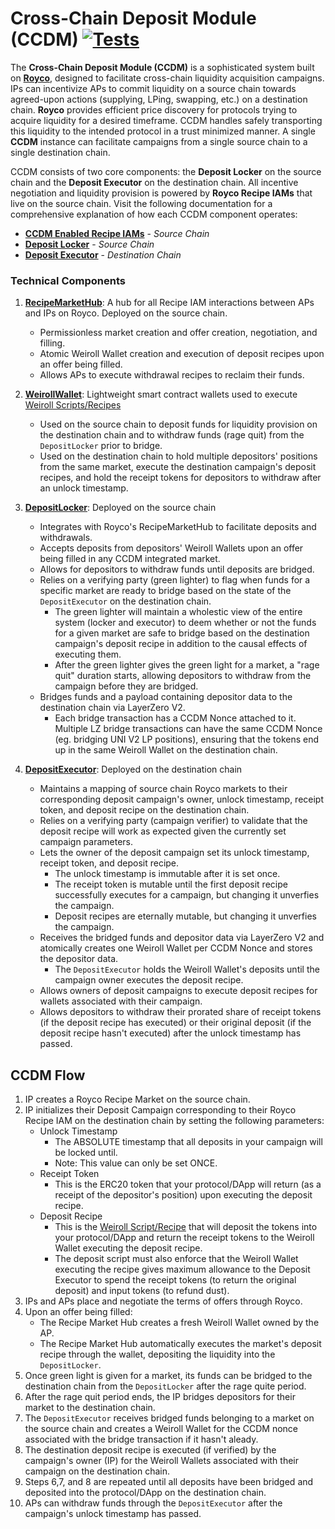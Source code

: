 # Cross-Chain Deposit Module (CCDM) [![Tests](https://github.com/roycoprotocol/cross-chain-deposit-module/actions/workflows/test.yml/badge.svg)](https://github.com/roycoprotocol/cross-chain-deposit-module/actions/workflows/test.yml)

The **Cross-Chain Deposit Module (CCDM)** is a sophisticated system built on **[Royco](https://github.com/roycoprotocol/royco)**, designed to facilitate cross-chain liquidity acquisition campaigns. IPs can incentivize APs to commit liquidity on a source chain towards agreed-upon actions (supplying, LPing, swapping, etc.) on a destination chain. **Royco** provides efficient price discovery for protocols trying to acquire liquidity for a desired timeframe. CCDM handles safely transporting this liquidity to the intended protocol in a trust minimized manner. A single **CCDM** instance can facilitate campaigns from a single source chain to a single destination chain.

CCDM consists of two core components: the **Deposit Locker** on the source chain and the **Deposit Executor** on the destination chain. All incentive negotiation and liquidity provision is powered by **Royco Recipe IAMs** that live on the source chain. Visit the following documentation for a comprehensive explanation of how each CCDM component operates:

* **[CCDM Enabled Recipe IAMs](https://docs.royco.org/ccdm/ccdm-overview/ccdm-recipe-iams)** - *Source Chain*
* **[Deposit Locker](https://docs.royco.org/ccdm/ccdm-overview/deposit-locker)** - *Source Chain*
* **[Deposit Executor](https://docs.royco.org/ccdm/ccdm-overview/deposit-executor)** - *Destination Chain*


### Technical Components

1. **[RecipeMarketHub](https://github.com/roycoprotocol/royco/blob/main/src/RecipeMarketHub.sol)**: A hub for all Recipe IAM interactions between APs and IPs on Royco. Deployed on the source chain.
   - Permissionless market creation and offer creation, negotiation, and filling.
   - Atomic Weiroll Wallet creation and execution of deposit recipes upon an offer being filled.
   - Allows APs to execute withdrawal recipes to reclaim their funds.

1. **[WeirollWallet](https://github.com/roycoprotocol/royco/blob/main/src/WeirollWallet.sol)**: Lightweight smart contract wallets used to execute [Weiroll Scripts/Recipes](https://github.com/weiroll/weiroll)
   - Used on the source chain to deposit funds for liquidity provision on the destination chain and to withdraw funds (rage quit) from the ```DepositLocker``` prior to bridge.
   - Used on the destination chain to hold multiple depositors' positions from the same market, execute the destination campaign's deposit recipes, and hold the receipt tokens for depositors to withdraw after an unlock timestamp.

2. **[DepositLocker](https://github.com/roycoprotocol/cross-chain-deposit-module/blob/main/src/core/DepositLocker.sol)**: Deployed on the source chain
   - Integrates with Royco's RecipeMarketHub to facilitate deposits and withdrawals.
   - Accepts deposits from depositors' Weiroll Wallets upon an offer being filled in any CCDM integrated market.
   - Allows for depositors to withdraw funds until deposits are bridged.
   - Relies on a verifying party (green lighter) to flag when funds for a specific market are ready to bridge based on the state of the ```DepositExecutor``` on the destination chain.
      - The green lighter will maintain a wholestic view of the entire system (locker and executor) to deem whether or not the funds for a given market are safe to bridge based on the destination campaign's deposit recipe in addition to the causal effects of executing them.
      - After the green lighter gives the green light for a market, a "rage quit" duration starts, allowing depositors to withdraw from the campaign before they are bridged.
   - Bridges funds and a payload containing depositor data to the destination chain via LayerZero V2.
      - Each bridge transaction has a CCDM Nonce attached to it. Multiple LZ bridge transactions can have the same CCDM Nonce (eg. bridging UNI V2 LP positions), ensuring that the tokens end up in the same Weiroll Wallet on the destination chain.

3. **[DepositExecutor](https://github.com/roycoprotocol/cross-chain-deposit-module/blob/main/src/core/DepositExecutor.sol)**: Deployed on the destination chain
   - Maintains a mapping of source chain Royco markets to their corresponding deposit campaign's owner, unlock timestamp, receipt token, and deposit recipe on the destination chain.
   - Relies on a verifying party (campaign verifier) to validate that the deposit recipe will work as expected given the currently set campaign parameters.
   - Lets the owner of the deposit campaign set its unlock timestamp, receipt token, and deposit recipe.
      - The unlock timestamp is immutable after it is set once.
      - The receipt token is mutable until the first deposit recipe successfully executes for a campaign, but changing it unverfies the campaign.
      - Deposit recipes are eternally mutable, but changing it unverfies the campaign.
   - Receives the bridged funds and depositor data via LayerZero V2 and atomically creates one Weiroll Wallet per CCDM Nonce and stores the depositor data.
      - The ```DepositExecutor``` holds the Weiroll Wallet's deposits until the campaign owner executes the deposit recipe.
   - Allows owners of deposit campaigns to execute deposit recipes for wallets associated with their campaign.
   - Allows depositors to withdraw their prorated share of receipt tokens (if the deposit recipe has executed) or their original deposit (if the deposit recipe hasn't executed) after the unlock timestamp has passed.

## CCDM Flow
1. IP creates a Royco Recipe Market on the source chain.
2. IP initializes their Deposit Campaign corresponding to their Royco Recipe IAM on the destination chain by setting the following parameters:
   - Unlock Timestamp
      - The ABSOLUTE timestamp that all deposits in your campaign will be locked until.
      - Note: This value can only be set ONCE.
   - Receipt Token
      - This is the ERC20 token that your protocol/DApp will return (as a receipt of the depositor's position) upon executing the deposit recipe.
   - Deposit Recipe
      - This is the [Weiroll Script/Recipe](https://github.com/weiroll/weiroll) that will deposit the tokens into your protocol/DApp and return the receipt tokens to the Weiroll Wallet executing the deposit recipe.
      - The deposit script must also enforce that the Weiroll Wallet executing the recipe gives maximum allowance to the Deposit Executor to spend the receipt tokens (to return the original deposit) and input tokens (to refund dust).
3. IPs and APs place and negotiate the terms of offers through Royco.
4. Upon an offer being filled: 
   - The Recipe Market Hub creates a fresh Weiroll Wallet owned by the AP.
   - The Recipe Market Hub automatically executes the market's deposit recipe through the wallet, depositing the liquidity into the ```DepositLocker```.
5. Once green light is given for a market, its funds can be bridged to the destination chain from the ```DepositLocker``` after the rage quite period.
6. After the rage quit period ends, the IP bridges depositors for their market to the destination chain.
7. The ```DepositExecutor``` receives bridged funds belonging to a market on the source chain and creates a Weiroll Wallet for the CCDM nonce associated with the bridge transaction if it hasn't aleady. 
8. The destination deposit recipe is executed (if verified) by the campaign's owner (IP) for the Weiroll Wallets associated with their campaign on the destination chain.
9. Steps 6,7, and 8 are repeated until all deposits have been bridged and deposited into the protocol/DApp on the destination chain.
10. APs can withdraw funds through the ```DepositExecutor``` after the campaign's unlock timestamp has passed.
